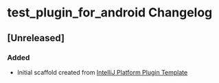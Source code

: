 <!-- Keep a Changelog guide -> https://keepachangelog.com -->

# test_plugin_for_android Changelog

## [Unreleased]
### Added
- Initial scaffold created from [IntelliJ Platform Plugin Template](https://github.com/JetBrains/intellij-platform-plugin-template)
